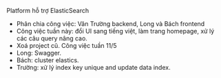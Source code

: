 Platform hỗ trợ ElasticSearch
- Phân chia công việc: Văn Trường backend, Long và Bách frontend
- Công việc tuần này: đổi UI sang tiếng việt, làm trang homepage, xử lý các câu query nâng cao.
- Xoá project cũ.
Công việc tuần 11/5
- Long: Swagger.
- Bách: cluster elastics.
- Trường: xử lý index key unique and update data index.
